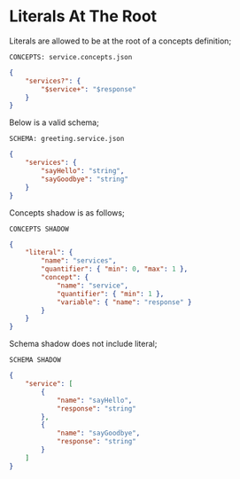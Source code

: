 # Literals At The Root

Literals are allowed to be at the root of a concepts definition;

`CONCEPTS: service.concepts.json`

```json name="service.concepts.json"
{
    "services?": {
        "$service+": "$response"
    }
}
```

Below is a valid schema;

`SCHEMA: greeting.service.json`

```json name="greeting.service.json"
{
    "services": {
        "sayHello": "string",
        "sayGoodbye": "string"
    }
}
```

Concepts shadow is as follows;

`CONCEPTS SHADOW`

```json name="service.concepts-shadow.json"
{
    "literal": {
        "name": "services",
        "quantifier": { "min": 0, "max": 1 },
        "concept": {
            "name": "service",
            "quantifier": { "min": 1 },
            "variable": { "name": "response" }
        }
    }
}
```

Schema shadow does not include literal;

`SCHEMA SHADOW`

```json name="greeting.service-shadow.json"
{
    "service": [
        {
            "name": "sayHello",
            "response": "string"
        },
        {
            "name": "sayGoodbye",
            "response": "string"
        }
    ]
}
```
